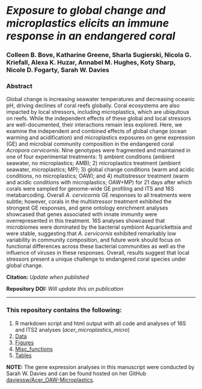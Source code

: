 # *Exposure to global change and microplastics elicits an immune response in an endangered coral*

### Colleen B. Bove, Katharine Greene, Sharla Sugierski, Nicola G. Kriefall, Alexa K. Huzar, Annabel M. Hughes, Koty Sharp, Nicole D. Fogarty, Sarah W. Davies

### **Abstract**   
Global change is increasing seawater temperatures and decreasing oceanic pH, driving declines of coral reefs globally. Coral ecosystems are also impacted by local stressors, including microplastics, which are ubiquitous on reefs. While the independent effects of these global and local stressors are well-documented, their interactions remain less explored. Here, we examine the independent and combined effects of global change (ocean warming and acidification) and microplastics exposures on gene expression (GE) and microbial community composition in the endangered coral *Acropora cervicornis*. Nine genotypes were fragmented and maintained in one of four experimental treatments: 1) ambient conditions (ambient seawater, no microplastics; AMB); 2) microplastics treatment (ambient seawater, microplastics; MP); 3) global change conditions (warm and acidic conditions, no microplastics; OAW); and 4) multistressor treatment (warm and acidic conditions with microplastics; OAW+MP) for 21 days after which corals were sampled for genome-wide GE profiling and ITS and 16S metabarcoding. Overall *A. cervicornis* GE responses to all treatments were subtle; however, corals in the multistressor treatment exhibited the strongest GE responses, and gene ontology enrichment analyses showcased that genes associated with innate immunity were overrepresented in this treatment. 16S analyses showcased that microbiomes were dominated by the bacterial symbiont Aquarickettsia and were stable, suggesting that *A. cervicornis* exhibited remarkably low variability in community composition, and future work should focus on functional differences across these bacterial communities as well as the influence of viruses in these responses. Overall, results suggest that local stressors present a unique challenge to endangered coral species under global change.

**Citation:** *Update when published*

**Repository DOI:** *Will update this on publication*


---

### This repository contains the following:
1. R markdown script and html output with all code and analyses of 16S and ITS2 analyses (*acer_microplastics_micro*)
2. [Data](https://github.com/seabove7/acer_microplastics/tree/main/Data)
3. [Figures](https://github.com/seabove7/acer_microplastics/tree/main/Figures)
4. [Misc_functions](https://github.com/seabove7/acer_microplastics/tree/main/Misc_functions)
5. [Tables](https://github.com/seabove7/acer_microplastics/tree/main/Tables)


**NOTE:** The gene expression analyses in this manuscript were conducted by Sarah W. Davies and can be found hosted on her GitHub [daviessw/Acer_OAW-Microplastics](https://github.com/daviessw/Acer_OAW-Microplastics).
